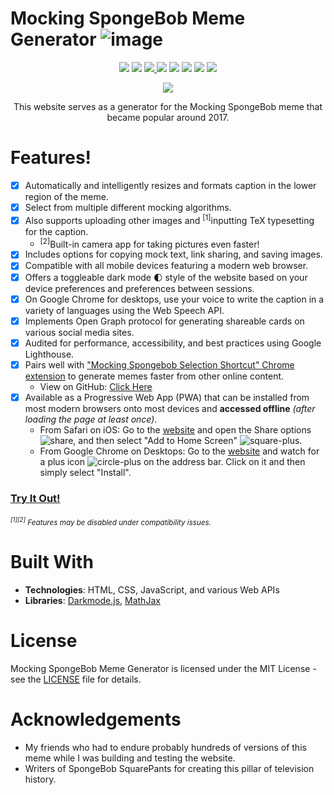 # Mocking SpongeBob Meme Generator ![image](https://user-images.githubusercontent.com/3473945/80951825-9a4d0000-8dc6-11ea-8842-1e420c1891d0.png)

<p align="center">
  <img src="http://hits.dwyl.com/denk0403/Mocking-Spongebob.svg">
  <img src="https://img.shields.io/github/last-commit/denk0403/Mocking-Spongebob">
  <a href="https://denk0403.github.io/Mocking-Spongebob/#">
    <img src="https://img.shields.io/website?down_message=offline&up_message=online&url=https%3A%2F%2Fdenk0403.github.io%2FMocking-Spongebob%2F%23">
  </a>
  <img src="https://img.shields.io/github/languages/code-size/denk0403/Mocking-Spongebob">
  <img src="https://img.shields.io/github/languages/count/denk0403/Mocking-Spongebob">
  <img src="https://img.shields.io/github/languages/top/denk0403/Mocking-Spongebob">
  <img src="https://cdn.rawgit.com/sindresorhus/awesome/d7305f38d29fed78fa85652e3a63e154dd8e8829/media/badge.svg">
  <a href="https://twitter.com/denk0403">
    <img src="https://img.shields.io/twitter/follow/denk0403?style=social">
  </a>
</p>

<p align="center">
  <img src="https://user-images.githubusercontent.com/3473945/82801778-d9152980-9e4b-11ea-84a4-0ffea859e547.png">
</p>
<p align="center">
  This website serves as a generator for the Mocking SpongeBob meme that became popular around 2017.
</p>

# Features!

- [x] Automatically and intelligently resizes and formats caption in the lower region of the meme.
- [x] Select from multiple different mocking algorithms.
- [x] Also supports uploading other images and <sup>[1]</sup>inputting TeX typesetting for the caption.
  - <sup>[2]</sup>Built-in camera app for taking pictures even faster!
- [x] Includes options for copying mock text, link sharing, and saving images.
- [x] Compatible with all mobile devices featuring a modern web browser.
- [x] Offers a toggleable dark mode 🌓 style of the website based on your device preferences and preferences between sessions.
- [x] On Google Chrome for desktops, use your voice to write the caption in a variety of languages using the Web Speech API.
- [x] Implements Open Graph protocol for generating shareable cards on various social media sites.
- [x] Audited for performance, accessibility, and best practices using Google Lighthouse.
- [x] Pairs well with ["Mocking Spongebob Selection Shortcut" Chrome extension](https://chrome.google.com/webstore/detail/mocking-spongebob-selecti/dkideaomnilanjacdpgkflcocpepjeno) to generate memes faster from other online content.
  - View on GitHub: [Click Here](https://github.com/denk0403/Mocking-Spongebob-Chrome-Extension)
- [x] Available as a Progressive Web App (PWA) that can be installed from most modern browsers onto most devices and **accessed offline** _(after loading the page at least once)_.
  - From Safari on iOS: Go to the [website](https://denk0403.github.io/Mocking-Spongebob/) and open the Share options ![share](https://user-images.githubusercontent.com/3473945/81280920-2e1d0700-9027-11ea-8cf9-0d01023137d7.png), and then select "Add to Home Screen" ![square-plus](https://user-images.githubusercontent.com/3473945/81280919-2e1d0700-9027-11ea-993c-b1e2f7192ad6.png).
  - From Google Chrome on Desktops: Go to the [website](https://denk0403.github.io/Mocking-Spongebob/) and watch for a plus icon ![circle-plus](https://user-images.githubusercontent.com/3473945/81280918-2e1d0700-9027-11ea-8221-5679a3382109.png) on the address bar. Click on it and then simply select "Install".

### [**Try It Out!**](https://denk0403.github.io/Mocking-Spongebob/)

###### _<sup><sup>[1][2]</sup> Features may be disabled under compatibility issues.</sup>_

# Built With

- **Technologies**: HTML, CSS, JavaScript, and various Web APIs
- **Libraries**: [Darkmode.js](https://darkmodejs.learn.uno/), [MathJax](https://www.mathjax.org/)

# License

Mocking SpongeBob Meme Generator is licensed under the MIT License - see the [LICENSE](https://github.com/denk0403/Mocking-Spongebob/blob/master/LICENSE) file for details.

# Acknowledgements

- My friends who had to endure probably hundreds of versions of this meme while I was building and testing the website.
- Writers of SpongeBob SquarePants for creating this pillar of television history.
